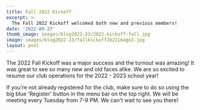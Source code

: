 ```yaml
---
title: Fall 2022 Kickoff
excerpt: >-
  The Fall 2022 Kickoff welcomed both new and previous members!
date: '2022-09-27'
thumb_image: images/blog2022-23/2022-kickoff-fall.jpg
image: images/blog2022-23/fallkickoff2022image2.jpg
layout: post
---
```


The 2022 Fall Kickoff was a major success and the turnout was amazing! It was great to see so many new and old faces alike. We are so excited to resume our club operations for the 2022 - 2023 school year! 

If you're not already registered for the club, make sure to do so using the big blue 'Register' button in the menu bar on the top right. We will be meeting every Tuesday from 7-9 PM. We can't wait to see you there!